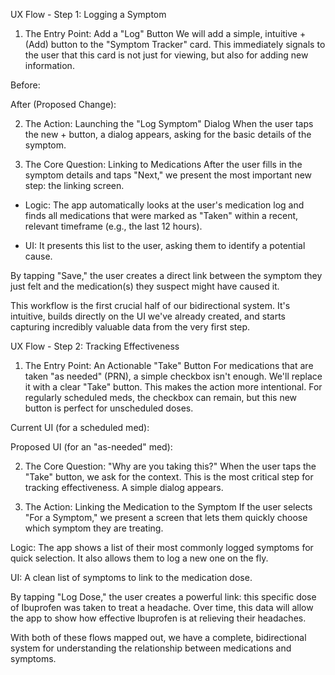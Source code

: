 UX Flow - Step 1: Logging a Symptom
1. The Entry Point: Add a "Log" Button
   We will add a simple, intuitive + (Add) button to the "Symptom Tracker" card. This immediately 
   signals to the user that this card is not just for viewing, but also for adding new information.

Before:

After (Proposed Change):

2. The Action: Launching the "Log Symptom" Dialog
   When the user taps the new + button, a dialog appears, asking for the basic details of the symptom.

3. The Core Question: Linking to Medications
   After the user fills in the symptom details and taps "Next," we present the most important new step: the linking screen.

* Logic: The app automatically looks at the user's medication log and finds all medications that were 
   marked as "Taken" within a recent, relevant timeframe (e.g., the last 12 hours).

* UI: It presents this list to the user, asking them to identify a potential cause.

By tapping "Save," the user creates a direct link between the symptom they just felt and the medication(s) they suspect might have caused it.

This workflow is the first crucial half of our bidirectional system. It's intuitive, builds directly on the UI we've already created, and starts capturing incredibly valuable data from the very first step.


UX Flow - Step 2: Tracking Effectiveness
1. The Entry Point: An Actionable "Take" Button
   For medications that are taken "as needed" (PRN), a simple checkbox isn't enough. We'll replace it 
   with a clear "Take" button. This makes the action more intentional. For regularly scheduled meds, the checkbox can remain, but this new button is perfect for unscheduled doses.

Current UI (for a scheduled med):

Proposed UI (for an "as-needed" med):

2. The Core Question: "Why are you taking this?"
   When the user taps the "Take" button, we ask for the context. This is the most critical step for 
   tracking effectiveness. A simple dialog appears.


3. The Action: Linking the Medication to the Symptom
   If the user selects "For a Symptom," we present a screen that lets them quickly choose which symptom they are treating.

Logic: The app shows a list of their most commonly logged symptoms for quick selection. It also allows them to log a new one on the fly.

UI: A clean list of symptoms to link to the medication dose.

By tapping "Log Dose," the user creates a powerful link: this specific dose of Ibuprofen was taken to treat a headache. Over time, this data will allow the app to show how effective Ibuprofen is at relieving their headaches.

With both of these flows mapped out, we have a complete, bidirectional system for understanding the relationship between medications and symptoms.